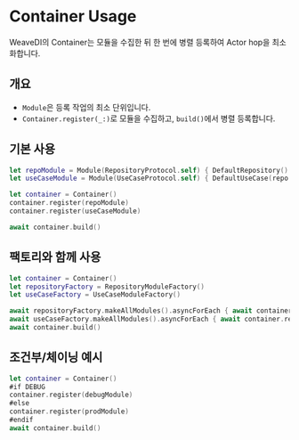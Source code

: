 # Container Usage

WeaveDI의 Container는 모듈을 수집한 뒤 한 번에 병렬 등록하여 Actor hop을 최소화합니다.

## 개요
- `Module`은 등록 작업의 최소 단위입니다.
- `Container.register(_:)`로 모듈을 수집하고, `build()`에서 병렬 등록합니다.

## 기본 사용
```swift
let repoModule = Module(RepositoryProtocol.self) { DefaultRepository() }
let useCaseModule = Module(UseCaseProtocol.self) { DefaultUseCase(repo: DefaultRepository()) }

let container = Container()
container.register(repoModule)
container.register(useCaseModule)

await container.build()
```

## 팩토리와 함께 사용
```swift
let container = Container()
let repositoryFactory = RepositoryModuleFactory()
let useCaseFactory = UseCaseModuleFactory()

await repositoryFactory.makeAllModules().asyncForEach { await container.register($0) }
await useCaseFactory.makeAllModules().asyncForEach { await container.register($0) }
await container.build()
```

## 조건부/체이닝 예시
```swift
let container = Container()
#if DEBUG
container.register(debugModule)
#else
container.register(prodModule)
#endif
await container.build()
```
